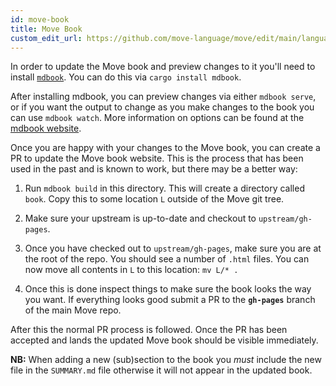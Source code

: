 ```yaml
---
id: move-book
title: Move Book
custom_edit_url: https://github.com/move-language/move/edit/main/language/documentation/book/README.md
---
```


In order to update the Move book and preview changes to it you'll need to
install
[`mdbook`](https://rust-lang.github.io/mdBook/guide/installation.html). You
can do this via `cargo install mdbook`.

After installing mdbook, you can preview changes via either `mdbook serve`,
or if you want the output to change as you make changes to the book you can
use `mdbook watch`. More information on options can be found at the [mdbook website](https://rust-lang.github.io/mdBook/).

Once you are happy with your changes to the Move book, you can create a PR to
update the Move book website. This is the process that has been used in
the past and is known to work, but there may be a better way:

1. Run `mdbook build` in this directory. This will create a directory
   called `book`. Copy this to some location `L` outside of the Move git tree.

2. Make sure your upstream is up-to-date and checkout to `upstream/gh-pages`.

3. Once you have checked out to `upstream/gh-pages`, make sure you are at the
   root of the repo. You should see a number of `.html` files. You can now
   move all contents in `L` to this location: `mv L/* .`

4. Once this is done inspect things to make sure the book looks the way you
   want. If everything looks good submit a PR to the **`gh-pages`** branch of the
   main Move repo.

After this the normal PR process is followed. Once the PR has been accepted and
lands the updated Move book should be visible immediately.

**NB:** When adding a new (sub)section to the book you _must_ include the new
file in the `SUMMARY.md` file otherwise it will not appear in the updated book.
